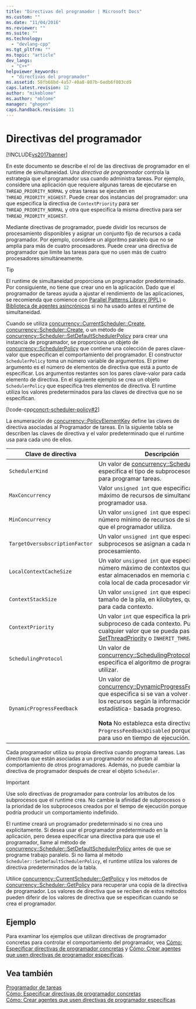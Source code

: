 ```yaml
---
title: "Directivas del programador | Microsoft Docs"
ms.custom: ""
ms.date: "11/04/2016"
ms.reviewer: ""
ms.suite: ""
ms.technology: 
  - "devlang-cpp"
ms.tgt_pltfrm: ""
ms.topic: "article"
dev_langs: 
  - "C++"
helpviewer_keywords: 
  - "directivas del programador"
ms.assetid: 58fb68bd-4a57-40a8-807b-6edb6f083cd9
caps.latest.revision: 12
author: "mikeblome"
ms.author: "mblome"
manager: "ghogen"
caps.handback.revision: 11
---
```

# Directivas del programador
[!INCLUDE[vs2017banner](../../assembler/inline/includes/vs2017banner.md)]

En este documento se describe el rol de las directivas de programador en el runtime de simultaneidad.  Una *directiva de programador* controla la estrategia que el programador usa cuando administra tareas.  Por ejemplo, considere una aplicación que requiere algunas tareas de ejecutarse en `THREAD_PRIORITY_NORMAL` y otras tareas se ejecuten en `THREAD_PRIORITY_HIGHEST`.  Puede crear dos instancias del programador: una que especifica la directiva de `ContextPriority` para ser `THREAD_PRIORITY_NORMAL` y otra que especifica la misma directiva para ser `THREAD_PRIORITY_HIGHEST`.  
  
 Mediante directivas de programador, puede dividir los recursos de procesamiento disponibles y asignar un conjunto fijo de recursos a cada programador.  Por ejemplo, considere un algoritmo paralelo que no se amplía para más de cuatro procesadores.  Puede crear una directiva de programador que limite las tareas para que no usen más de cuatro procesadores simultáneamente.  
  
> [!TIP]
>  El runtime de simultaneidad proporciona un programador predeterminado.  Por consiguiente, no tiene que crear uno en la aplicación.  Dado que el programador de tareas ayuda a ajustar el rendimiento de las aplicaciones, se recomienda que comience con [Parallel Patterns Library \(PPL\)](../../parallel/concrt/parallel-patterns-library-ppl.md) o [Biblioteca de agentes asincrónicos](../../parallel/concrt/asynchronous-agents-library.md) si no ha usado antes el runtime de simultaneidad.  
  
 Cuando se utiliza [concurrency::CurrentScheduler::Create](../Topic/CurrentScheduler::Create%20Method.md), [concurrency::Scheduler::Create](../Topic/Scheduler::Create%20Method.md), o un método de [concurrency::Scheduler::SetDefaultSchedulerPolicy](../Topic/Scheduler::SetDefaultSchedulerPolicy%20Method.md) para crear una instancia de programador, se proporciona un objeto de [concurrency::SchedulerPolicy](../../parallel/concrt/reference/schedulerpolicy-class.md) que contiene una colección de pares clave\-valor que especifican el comportamiento del programador.  El constructor `SchedulerPolicy` toma un número variable de argumentos.  El primer argumento es el número de elementos de directiva que está a punto de especificar.  Los argumentos restantes son los pares clave\-valor para cada elemento de directiva.  En el siguiente ejemplo se crea un objeto `SchedulerPolicy` que especifica tres elementos de directiva.  El runtime utiliza los valores predeterminados para las claves de directiva que no se especifican.  
  
 [!code-cpp[concrt-scheduler-policy#2](../../parallel/concrt/codesnippet/CPP/scheduler-policies_1.cpp)]  
  
 La enumeración de [concurrency::PolicyElementKey](../Topic/PolicyElementKey%20Enumeration.md) define las claves de directiva asociadas al Programador de tareas.  En la siguiente tabla se describen las claves de directiva y el valor predeterminado que el runtime usa para cada uno de ellos.  
  
|Clave de directiva|Descripción|Valor predeterminado|  
|------------------------|-----------------|--------------------------|  
|`SchedulerKind`|Un valor de [concurrency::SchedulerType](../Topic/SchedulerType%20Enumeration.md) que especifica el tipo de subprocesos para utilizar para programar tareas.|`ThreadScheduler` \(subprocesos normales\).  Éste es el único valor válido para esta clave.|  
|`MaxConcurrency`|Valor `unsigned int` que especifica el número máximo de recursos de simultaneidad que el programador usa.|[concurrency::MaxExecutionResources](../Topic/MaxExecutionResources%20Constant.md)|  
|`MinConcurrency`|Un valor `unsigned int` que especifica el número mínimo de recursos de simultaneidad que el programador utiliza.|`1`|  
|`TargetOversubscriptionFactor`|Un valor `unsigned int` que especifica cuántos subprocesos se asignan a cada recurso de procesamiento.|`1`|  
|`LocalContextCacheSize`|Un valor `unsigned int` que especifica el número máximo de contextos que pueden estar almacenados en memoria caché en la cola local de cada procesador virtual.|`8`|  
|`ContextStackSize`|Un valor `unsigned int` que especifica el tamaño de la pila, en kilobytes, que se reserva para cada contexto.|`0` \(usa el tamaño de pila predeterminado\)|  
|`ContextPriority`|Un valor `int` que especifica la prioridad del subproceso de cada contexto.  Puede ser cualquier valor que se pueda pasar a [SetThreadPriority](http://msdn.microsoft.com/library/windows/desktop/ms686277) o `INHERIT_THREAD_PRIORITY`.|`THREAD_PRIORITY_NORMAL`|  
|`SchedulingProtocol`|Un valor de [concurrency::SchedulingProtocolType](../Topic/SchedulingProtocolType%20Enumeration.md) que especifica el algoritmo de programación para utilizar.|`EnhanceScheduleGroupLocality`|  
|`DynamicProgressFeedback`|Un valor de [concurrency::DynamicProgressFeedbackType](../Topic/DynamicProgressFeedbackType%20Enumeration.md) que especifica si se van a volver a equilibrar los recursos según la información estadística\- basada progreso.<br /><br /> **Nota** No establezca esta directiva a `ProgressFeedbackDisabled` porque se reserva para uso en tiempo de ejecución.|`ProgressFeedbackEnabled`|  
  
 Cada programador utiliza su propia directiva cuando programa tareas.  Las directivas que están asociadas a un programador no afectan al comportamiento de otros programadores.  Además, no puede cambiar la directiva de programador después de crear el objeto `Scheduler`.  
  
> [!IMPORTANT]
>  Use solo directivas de programador para controlar los atributos de los subprocesos que el runtime crea.  No cambie la afinidad de subprocesos o la prioridad de los subprocesos creados por el tiempo de ejecución porque podría producir un comportamiento indefinido.  
  
 El runtime creará un programador predeterminado si no crea uno explícitamente.  Si desea usar el programador predeterminado en la aplicación, pero desea especificar una directiva para que use el programador, llame al método de [concurrency::Scheduler::SetDefaultSchedulerPolicy](../Topic/Scheduler::SetDefaultSchedulerPolicy%20Method.md) antes de que se programe trabajo paralelo.  Si no llama al método `Scheduler::SetDefaultSchedulerPolicy`, el runtime utiliza los valores de directiva predeterminados de la tabla.  
  
 Utilice [concurrency::CurrentScheduler::GetPolicy](../Topic/CurrentScheduler::GetPolicy%20Method.md) y los métodos de [concurrency::Scheduler::GetPolicy](../Topic/Scheduler::GetPolicy%20Method.md) para recuperar una copia de la directiva de programador.  Los valores de directiva que se reciben de estos métodos pueden diferir de los valores de directiva que se especifican cuando se crea el programador.  
  
## Ejemplo  
 Para examinar los ejemplos que utilizan directivas de programador concretas para controlar el comportamiento del programador, vea [Cómo: Especificar directivas de programador concretas](../../parallel/concrt/how-to-specify-specific-scheduler-policies.md) y [Cómo: Crear agentes que usen directivas de programador específicas](../../parallel/concrt/how-to-create-agents-that-use-specific-scheduler-policies.md).  
  
## Vea también  
 [Programador de tareas](../../parallel/concrt/task-scheduler-concurrency-runtime.md)   
 [Cómo: Especificar directivas de programador concretas](../../parallel/concrt/how-to-specify-specific-scheduler-policies.md)   
 [Cómo: Crear agentes que usen directivas de programador específicas](../../parallel/concrt/how-to-create-agents-that-use-specific-scheduler-policies.md)